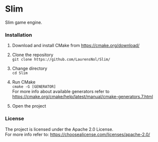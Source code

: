 # Slim
Slim game engine.

### Installation
1. Download and install CMake from https://cmake.org/download/

2. Clone the repository<br>
```git clone https://github.com/LaurensNol/Slim/```

3. Change directory<br>
```cd Slim```

4. Run CMake<br>
```cmake -G [GENERATOR]```<br>
For more info about available generators refer to https://cmake.org/cmake/help/latest/manual/cmake-generators.7.html

5. Open the project

### License

The project is licensed under the Apache 2.0 License.<br>
For more info refer to: https://choosealicense.com/licenses/apache-2.0/

